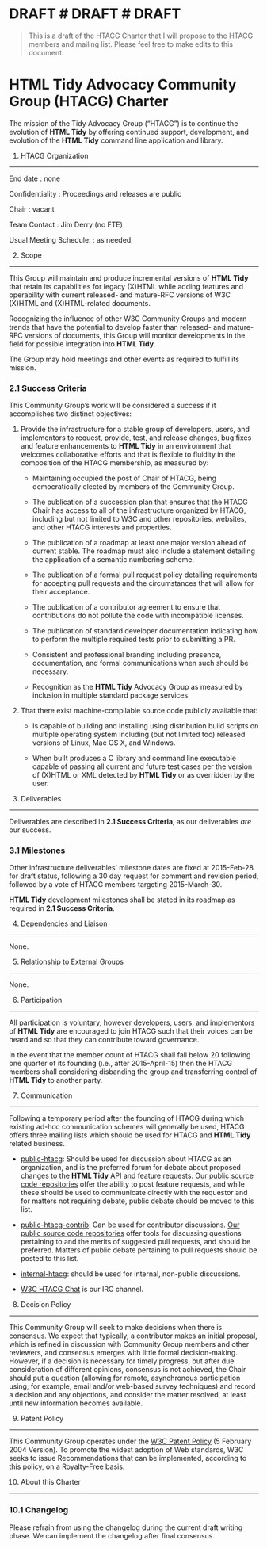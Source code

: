 # DRAFT # DRAFT # DRAFT

> This is a draft of the HTACG Charter that I will propose to the HTACG members and mailing list. Please feel free to make edits to this document.


HTML Tidy Advocacy Community Group (HTACG) Charter
==================================================

The mission of the Tidy Advocacy Group (“HTACG”) is to continue the evolution of **HTML Tidy** by offering continued support, development, and evolution of the **HTML Tidy** command line application and library.


1. HTACG Organization
---------------------

End date
 : none
 
Confidentiality
 : Proceedings and releases are public
 
Chair
 : vacant

Team Contact
 : Jim Derry (no FTE)
 
Usual Meeting Schedule:
 : as needed.


2. Scope
--------

This Group will maintain and produce incremental versions of **HTML Tidy** that retain its capabilities for legacy (X)HTML while adding features and operability with current released- and mature-RFC versions of W3C (X)HTML and (X)HTML-related documents.

Recognizing the influence of other W3C Community Groups and modern trends that have the potential to develop faster than released- and mature-RFC versions of documents, this  Group will monitor developments in the field for possible integration into **HTML Tidy**.

The Group may hold meetings and other events as required to fulfill its mission.

### 2.1 Success Criteria

This Community Group’s work will be considered a success if it accomplishes two distinct objectives:

1. Provide the infrastructure for a stable group of developers, users, and implementors to request, provide, test, and release changes, bug fixes and feature enhancements to **HTML Tidy** in an environment that welcomes collaborative efforts and that is flexible to fluidity in the composition of the HTACG membership, as measured by:

    - Maintaining occupied the post of Chair of HTACG, being democratically elected by members of the Community Group.

    - The publication of a succession plan that ensures that the HTACG Chair has access to all of the infrastructure organized by HTACG, including but not limited to W3C and other repositories, websites, and other HTACG interests and properties.

    - The publication of a roadmap at least one major version ahead of current stable. The roadmap must also include a statement detailing the application of a semantic numbering scheme.

    - The publication of a formal pull request policy detailing requirements for accepting pull requests and the circumstances that will allow for their acceptance.

    - The publication of a contributor agreement to ensure that contributions do not pollute the code with incompatible licenses.

    - The publication of standard developer documentation indicating how to perform the multiple required tests prior to submitting a PR.

    - Consistent and professional branding including presence, documentation, and formal communications when such should be necessary.
    
    - Recognition as the **HTML Tidy** Advocacy Group as measured by inclusion in multiple standard package services.

2. That there exist machine-compilable source code publicly available that:

    - Is capable of building and installing using distribution build scripts on multiple operating system including (but not limited too) released versions of Linux, Mac OS X, and Windows.

    - When built produces a C library and command line executable capable of passing all current and future test cases per the version of (X)HTML or XML detected by **HTML Tidy** or as overridden by the user.
    


3. Deliverables
---------------

Deliverables are described in **2.1 Success Criteria**, as our deliverables _are_ our success.

### 3.1 Milestones

Other infrastructure deliverables’ milestone dates are fixed at 2015-Feb-28 for draft status, following a 30 day request for comment and revision period, followed by a vote of HTACG members targeting 2015-March-30.

**HTML Tidy** development milestones shall be stated in its roadmap as required in **2.1 Success Criteria**. 



4. Dependencies and Liaison
---------------------------

None.



5. Relationship to External Groups
----------------------------------

None.



6. Participation
----------------

All participation is voluntary, however developers, users, and implementors of **HTML Tidy** are encouraged to join HTACG such that their voices can be heard and so that they can contribute toward governance.

In the event that the member count of HTACG shall fall below 20 following one quarter of its founding (i.e., after 2015-April-15) then the HTACG members shall considering disbanding the group and transferring control of **HTML Tidy** to another party.



7. Communication
----------------

Following a temporary period after the founding of HTACG during which existing ad-hoc communication schemes will generally be used, HTACG offers three mailing lists which should be used for HTACG and **HTML Tidy** related business.

- [public-htacg](http://lists.w3.org/Archives/Public/public-htacg/): Should be used for discussion about HTACG as an organization, and is the preferred forum for debate about proposed changes to the **HTML Tidy** API and feature requests. [Our public source code repositories](https://github.com/htacg) offer the ability to post feature requests, and while these should be used to communicate directly with the requestor and for matters not requiring debate, public debate should be moved to this list.

- [public-htacg-contrib](http://lists.w3.org/Archives/Public/public-htacg-contrib/): Can be used for contributor discussions. [Our public source code repositories](https://github.com/htacg) offer tools for discussing questions pertaining to and the merits of suggested pull requests, and should be preferred. Matters of public debate pertaining to pull requests should be posted to this list.

- [internal-htacg](https://lists.w3.org/Archives/Member/internal-htacg/): should be used for internal, non-public discussions.

- [W3C HTACG Chat](irc://irc.w3.org:6667/#htacg) is our IRC channel.



8. Decision Policy
------------------

This Community Group will seek to make decisions when there is consensus. We expect that typically, a contributor makes an initial proposal, which is refined in discussion with Community Group members and other reviewers, and consensus emerges with little formal decision-making. However, if a decision is necessary for timely progress, but after due consideration of different opinions, consensus is not achieved, the Chair should put a question (allowing for remote, asynchronous participation using, for example, email and/or web-based survey techniques) and record a decision and any objections, and consider the matter resolved, at least until new information becomes available.



9. Patent Policy
----------------
This Community Group operates under the [W3C Patent Policy](http://www.w3.org/Consortium/Patent-Policy-20040205/) (5 February 2004 Version). To promote the widest adoption of Web standards, W3C seeks to issue Recommendations that can be implemented, according to this policy, on a Royalty-Free basis.



10. About this Charter
----------------------

### 10.1 Changelog

Please refrain from using the changelog during the current draft writing phase. We can implement the changelog after final consensus.

